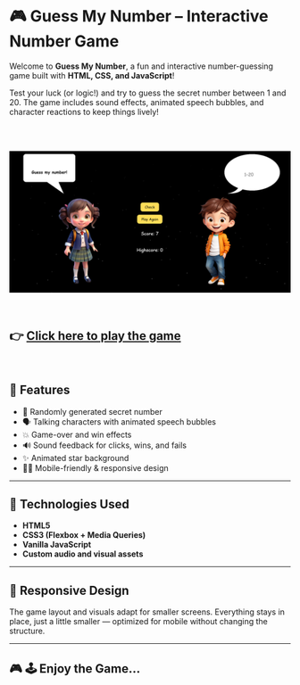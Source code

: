 # 🎮 Guess My Number – Interactive Number Game

Welcome to **Guess My Number**, a fun and interactive number-guessing game built with **HTML, CSS, and JavaScript**!

Test your luck (or logic!) and try to guess the secret number between 1 and 20. The game includes sound effects, animated speech bubbles, and character reactions to keep things lively!


<br><br>


![Game Screenshot](./assets/screenshot.png)


<br>

## 👉 [Click here to play the game](https://rashadul-islam-code.github.io/Guess_My_Number_Game/)

<br>



## 🧠 Features

- 🎯 Randomly generated secret number
- 🗣️ Talking characters with animated speech bubbles
- 💥 Game-over and win effects
- 🔊 Sound feedback for clicks, wins, and fails
- ✨ Animated star background
- 🧑‍💻 Mobile-friendly & responsive design

---

## 🔧 Technologies Used

- **HTML5**
- **CSS3 (Flexbox + Media Queries)**
- **Vanilla JavaScript**
- **Custom audio and visual assets**

---

## 📱 Responsive Design

The game layout and visuals adapt for smaller screens. Everything stays in place, just a little smaller — optimized for mobile without changing the structure.

---

## 🎮 🕹️ Enjoy the Game...

